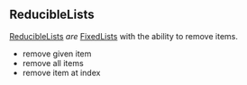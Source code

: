 ## ReducibleLists

[ReducibleLists](ReducibleLists.md) _are_ [FixedLists](FixedLists.md) with 
the ability to remove items.
- remove given item
- remove all items
- remove item at index
